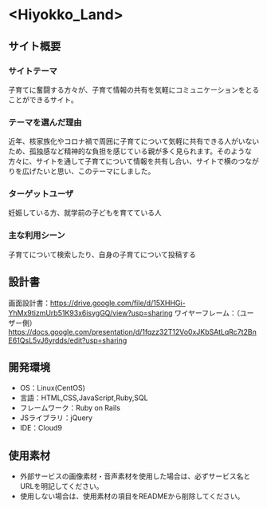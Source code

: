 # <Hiyokko_Land>

## サイト概要

### サイトテーマ
子育てに奮闘する方々が、子育て情報の共有を気軽にコミュニケーションをとることができるサイト。

### テーマを選んだ理由
近年、核家族化やコロナ禍で周囲に子育てについて気軽に共有できる人がいないため、孤独感など精神的な負担を感じている親が多く見られます。そのような方々に、サイトを通して子育てについて情報を共有し合い、サイトで横のつながりを広げたいと思い、このテーマにしました。

### ターゲットユーザ
妊娠している方、就学前の子どもを育てている人

### 主な利用シーン
子育てについて検索したり、自身の子育てについて投稿する

## 設計書
画面設計書：https://drive.google.com/file/d/15XHHGi-YhMx9tizmUrb51K93x6isygGQ/view?usp=sharing
ワイヤーフレーム：（ユーザー側）https://docs.google.com/presentation/d/1fqzz32T12Vo0xJKbSAtLqRc7t2BnE61QsL5vJ6yrdds/edit?usp=sharing

## 開発環境
- OS：Linux(CentOS)
- 言語：HTML,CSS,JavaScript,Ruby,SQL
- フレームワーク：Ruby on Rails
- JSライブラリ：jQuery
- IDE：Cloud9

## 使用素材
- 外部サービスの画像素材・音声素材を使用した場合は、必ずサービス名とURLを明記してください。
- 使用しない場合は、使用素材の項目をREADMEから削除してください。

